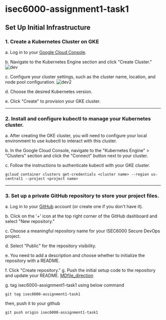 # isec6000-assignment1-task1

## Set Up Initial Infrastructure

### 1. Create a Kubernetes Cluster on GKE

a. Log in to your [Google Cloud Console][googlelink].

[googlelink]: https://cloud.google.com/cloud-console/?utm_source=google&utm_medium=cpc&utm_campaign=japac-AU-all-en-dr-BKWS-all-super-trial-PHR-dr-1605216&utm_content=text-ad-none-none-DEV_c-CRE_648976003582-ADGP_Hybrid%20%7C%20BKWS%20-%20BRO%20%7C%20Txt%20~%20Management%20Tools_Cloud%20Console_google%20cloud%20console_main-KWID_43700076166781865-aud-1644542956308%3Akwd-296393718382&userloc_9070531-network_g&utm_term=KW_google%20cloud%20console&gclid=EAIaIQobChMItqrAjLucgQMV7RF7Bx39ugg8EAAYASAAEgKtWfD_BwE&gclsrc=aw.ds "Go google"

b. Navigate to the Kubernetes Engine section and click "Create Cluster."
![dev](https://github.com/SuinChoi/isec6000-assignment1-task1/assets/30892803/2b1367e5-5acf-4ec9-8786-295c8bfae02d)

c. Configure your cluster settings, such as the cluster name, location, and node pool configuration.
![dev2](https://github.com/SuinChoi/isec6000-assignment1-task1/assets/30892803/c23bbd5e-2a1f-4f14-a64d-65dffc5dae27)


d. Choose the desired Kubernetes version.

e. Click "Create" to provision your GKE cluster.
- - -

### 2. Install and configure kubectl to manage your Kubernetes cluster.

a. After creating the GKE cluster, you will need to configure your local environment
to use kubectl to interact with this cluster.

b. In the Google Cloud Console, navigate to the "Kubernetes Engine" > "Clusters"
section and click the "Connect" button next to your cluster.

c. Follow the instructions to authenticate kubectl with your GKE cluster.

    gcloud container clusters get-credentials <cluster name> --region us-central1 --project <project name>
- - -

### 3. Set up a private GitHub repository to store your project files.

a. Log in to your [GitHub](https://github.com) account (or create one if you don't have it).

b. Click on the '+' icon at the top right corner of the GitHub dashboard and select
"New repository."

c. Choose a meaningful repository name for your ISEC6000 Secure DevOps project.

d. Select "Public" for the repository visibility.

e. You need to add a description and choose whether to initialize the repository
with a README.

f. Click "Create repository."
g. Push the initial setup code to the repository and update your README.
[MDfile_direction](https://www.w3schools.io/file/markdown-folder-tree/)

g. tag isec6000-assignment1-task1 using below command

    git tag isec6000-assignment1-task1

then, push it to your github

    git push origin isec6000-assignment1-task1
